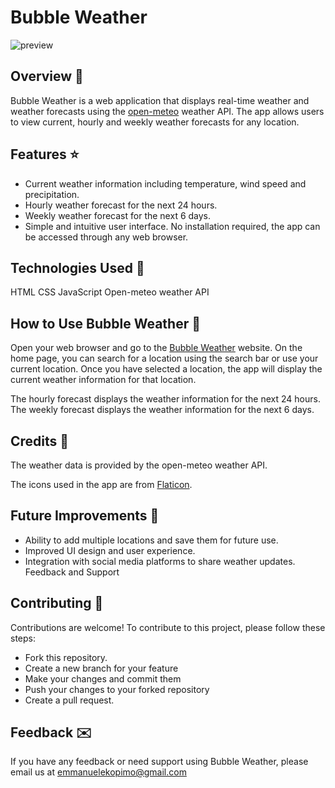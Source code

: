 # Bubble Weather

![preview](https://user-images.githubusercontent.com/71970846/231820878-15249157-2e82-4c74-a9d8-41ec44fc2eb0.png)

## Overview 📃

Bubble Weather is a web application that displays real-time weather and weather forecasts using the [open-meteo](https://open-meteo.com/en/docs) weather API. The app allows users to view current, hourly and weekly weather forecasts for any location.

## Features ⭐

 - Current weather information including temperature, wind speed and precipitation.
 - Hourly weather forecast for the next 24 hours.
 - Weekly weather forecast for the next 6 days.
 - Simple and intuitive user interface.
No installation required, the app can be accessed through any web browser.

## Technologies Used 🤖

HTML
CSS
JavaScript
Open-meteo weather API

## How to Use Bubble Weather 📱

Open your web browser and go to the [Bubble Weather](https://bubble-weather.netlify.app/) website.
On the home page, you can search for a location using the search bar or use your current location.
Once you have selected a location, the app will display the current weather information for that location.

The hourly forecast displays the weather information for the next 24 hours.
The weekly forecast displays the weather information for the next 6 days.

## Credits 🧾

The weather data is provided by the open-meteo weather API.

The icons used in the app are from [Flaticon](https://flaticon.con).

## Future Improvements 🚀

 - Ability to add multiple locations and save them for future use.
 - Improved UI design and user experience.
 - Integration with social media platforms to share weather updates.
Feedback and Support

## Contributing 🤝

Contributions are welcome! To contribute to this project, please follow these steps:
 - Fork this repository.
 - Create a new branch for your feature
 - Make your changes and commit them
 - Push your changes to your forked repository
 - Create a pull request.

## Feedback ✉️

If you have any feedback or need support using Bubble Weather, please email us at emmanuelekopimo@gmail.com
